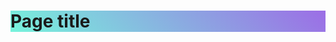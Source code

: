 <style>
  .gradient-custom {
    /* fallback for old browsers */
    /* background: #a18cd1; */

    /* Chrome 10-25, Safari 5.1-6 */
    background: -webkit-linear-gradient(
      45deg,
      rgba(29, 236, 197, 0.6),
      rgba(91, 14, 214, 0.6) 100%
    );

    /* W3C, IE 10+/ Edge, Firefox 16+, Chrome 26+, Opera 12+, Safari 7+ */
    background: linear-gradient(
      45deg,
      rgba(29, 236, 197, 0.6),
      rgba(91, 14, 214, 0.6) 100%
    );
  }
</style>

<!-- Background image -->
<div
  class="bg-image"
  style="
    background-image: url('https://mdbcdn.b-cdn.net/img/new/fluid/nature/011.webp');
    height: 100vh;
  "
>
  <div class="mask gradient-custom">
    <div class="d-flex justify-content-center align-items-center h-100">
      <h1 class="text-white mb-0">Page title</h1>
    </div>
  </div>
</div>
<!-- Background image -->

# CodingNotes

**Notes I wish I had showed me when I started**

:::{figure} https://raw.githubusercontent.com/van-richard/CodingNotes/main/_static/images/van-wordmark.svg
---
width: 100%
align: center
---
:::


This collection was an attempt to consolidated my experiences in computational chemistry. Entering the field with no background in mathematics or computers, a lot was learned through trial and error. Despite these shortcomings, I am forever grateful to the exceptional guidance and continued support of Dr. Genwei Zhang, Dr. Zheng Pei, Dr. Xiaoliang Pan, and Dr. Yihan Shao.

I hope many of you will find this information useful in your future endeavors.

1. [A (Not So) Quick Start Guide](notebooks/quickstart/00overview)
    * Introduction to Terminal, Shell, and Bash
    * Navigating Supercomputers
    * Basic Python Programming 
    * Molecular Structures and File Formats


2. Programming Examples
    *  bash
    *  SLURM & ssh
    *  GitHub & git
    *  Python & Conda



3. Molecular Visualization
    * ChimeraX
    * VMD


4.  Tutorials
    * Molecular Simulations with Amber
    * Analysis technique
